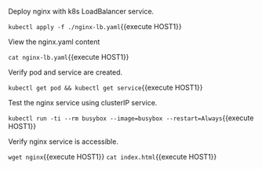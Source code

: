Deploy nginx with k8s LoadBalancer service.

`kubectl apply -f ./nginx-lb.yaml`{{execute HOST1}}


View the nginx.yaml content

`cat nginx-lb.yaml`{{execute HOST1}}

Verify pod and service are created.

`kubectl get pod && kubectl get service`{{execute HOST1}}

Test the nginx service using clusterIP service.

`kubectl run -ti --rm busybox --image=busybox --restart=Always`{{execute HOST1}}

Verify nginx service is accessible.

`wget nginx`{{execute HOST1}}
`cat index.html`{{execute HOST1}}

